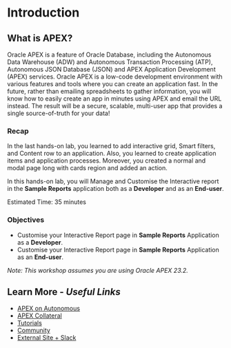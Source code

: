 # Introduction

## **What is APEX?**
Oracle APEX is a feature of Oracle Database, including the Autonomous Data Warehouse (ADW) and Autonomous Transaction Processing (ATP), Autonomous JSON Database (JSON) and APEX Application Development (APEX) services. Oracle APEX is a low-code development environment with various features and tools where you can create an application fast. In the future, rather than emailing spreadsheets to gather information, you will know how to easily create an app in minutes using APEX and email the URL instead. The result will be a secure, scalable, multi-user app that provides a single source-of-truth for your data!

### Recap
In the last hands-on lab, you learned to add interactive grid, Smart filters, and Content row to an application. Also, you learned to create application items and application processes. Moreover, you created a normal and modal page long with cards region and added an action.

In this hands-on lab, you will Manage and Customise the Interactive report in the **Sample Reports** application both as a **Developer** and as an **End-user**.

Estimated Time: 35 minutes


### Objectives

* Customise your Interactive Report page in **Sample Reports** Application as a **Developer**.
* Customise your Interactive Report page in **Sample Reports** Application as an **End-user**.

*Note: This workshop assumes you are using Oracle APEX 23.2.*

## Learn More - *Useful Links*

- [APEX on Autonomous](https://apex.oracle.com/autonomous)
- [APEX Collateral](https://www.oracle.com/database/technologies/appdev/apex/collateral.html)
- [Tutorials](https://apex.oracle.com/en/learn/tutorials)
- [Community](https://apex.oracle.com/community)
- [External Site + Slack](http://apex.world)
